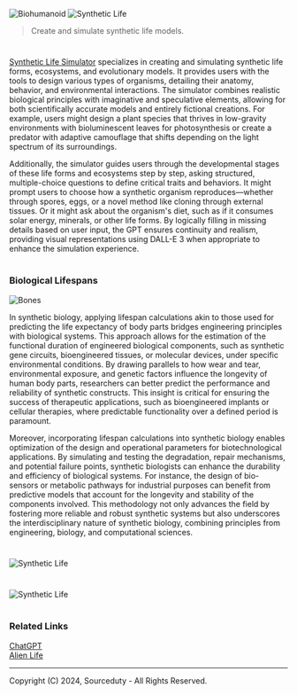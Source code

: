 ![Biohumanoid](https://github.com/user-attachments/assets/76a5c38a-78be-4a30-8ce9-27525f426d51)
![Synthetic Life](https://github.com/user-attachments/assets/88af7496-f38c-4771-9130-e0f320168e6e)

> Create and simulate synthetic life models.

#

[Synthetic Life Simulator](https://chatgpt.com/g/g-R5zBZY957-synthetic-life-simulator) specializes in creating and simulating synthetic life forms, ecosystems, and evolutionary models. It provides users with the tools to design various types of organisms, detailing their anatomy, behavior, and environmental interactions. The simulator combines realistic biological principles with imaginative and speculative elements, allowing for both scientifically accurate models and entirely fictional creations. For example, users might design a plant species that thrives in low-gravity environments with bioluminescent leaves for photosynthesis or create a predator with adaptive camouflage that shifts depending on the light spectrum of its surroundings.

Additionally, the simulator guides users through the developmental stages of these life forms and ecosystems step by step, asking structured, multiple-choice questions to define critical traits and behaviors. It might prompt users to choose how a synthetic organism reproduces—whether through spores, eggs, or a novel method like cloning through external tissues. Or it might ask about the organism's diet, such as if it consumes solar energy, minerals, or other life forms. By logically filling in missing details based on user input, the GPT ensures continuity and realism, providing visual representations using DALL-E 3 when appropriate to enhance the simulation experience.

#
### Biological Lifespans

![Bones](https://github.com/user-attachments/assets/fb166b94-1f49-475e-89bd-e52c65a3d3b6)

In synthetic biology, applying lifespan calculations akin to those used for predicting the life expectancy of body parts bridges engineering principles with biological systems. This approach allows for the estimation of the functional duration of engineered biological components, such as synthetic gene circuits, bioengineered tissues, or molecular devices, under specific environmental conditions. By drawing parallels to how wear and tear, environmental exposure, and genetic factors influence the longevity of human body parts, researchers can better predict the performance and reliability of synthetic constructs. This insight is critical for ensuring the success of therapeutic applications, such as bioengineered implants or cellular therapies, where predictable functionality over a defined period is paramount.

Moreover, incorporating lifespan calculations into synthetic biology enables optimization of the design and operational parameters for biotechnological applications. By simulating and testing the degradation, repair mechanisms, and potential failure points, synthetic biologists can enhance the durability and efficiency of biological systems. For instance, the design of bio-sensors or metabolic pathways for industrial purposes can benefit from predictive models that account for the longevity and stability of the components involved. This methodology not only advances the field by fostering more reliable and robust synthetic systems but also underscores the interdisciplinary nature of synthetic biology, combining principles from engineering, biology, and computational sciences.

#
![Synthetic Life](https://github.com/user-attachments/assets/70105033-68f3-403f-9b9a-d132fcc42baa)
#
![Synthetic Life](https://github.com/user-attachments/assets/7782a0d2-61fa-4c42-b449-7c331cb3ebae)

#
### Related Links

[ChatGPT](https://github.com/sourceduty/ChatGPT)
<br>
[Alien Life](https://github.com/sourceduty/Alien_Life)

***
Copyright (C) 2024, Sourceduty - All Rights Reserved.
